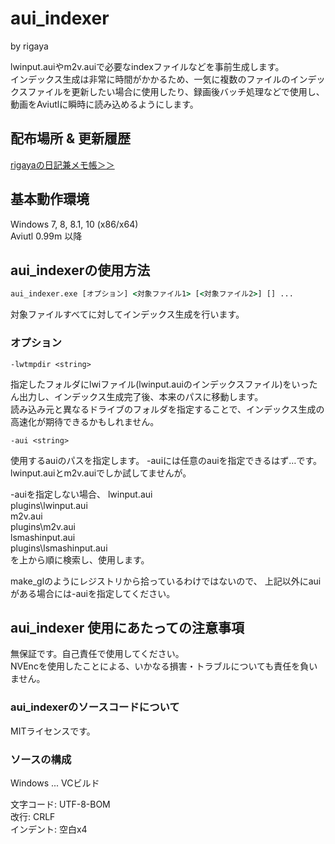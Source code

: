 
# aui_indexer  
by rigaya  

lwinput.auiやm2v.auiで必要なindexファイルなどを事前生成します。  
インデックス生成は非常に時間がかかるため、一気に複数のファイルのインデックスファイルを更新したい場合に使用したり、録画後バッチ処理などで使用し、動画をAviutlに瞬時に読み込めるようにします。

## 配布場所 & 更新履歴  
[rigayaの日記兼メモ帳＞＞](http://rigaya34589.blog135.fc2.com/blog-category-22.html)  

## 基本動作環境  
Windows 7, 8, 8.1, 10 (x86/x64)  
Aviutl 0.99m 以降

## aui_indexerの使用方法
```bat
aui_indexer.exe [オプション] <対象ファイル1> [<対象ファイル2>] [] ...
```
対象ファイルすべてに対してインデックス生成を行います。

### オプション
```
-lwtmpdir <string>
```
指定したフォルダにlwiファイル(lwinput.auiのインデックスファイル)をいったん出力し、インデックス生成完了後、本来のパスに移動します。  
読み込み元と異なるドライブのフォルダを指定することで、インデックス生成の高速化が期待できるかもしれません。

```
-aui <string>
```
使用するauiのパスを指定します。
-auiには任意のauiを指定できるはず…です。
lwinput.auiとm2v.auiでしか試してませんが。

-auiを指定しない場合、
  lwinput.aui  
  plugins\lwinput.aui  
  m2v.aui  
  plugins\m2v.aui  
  lsmashinput.aui  
  plugins\lsmashinput.aui  
を上から順に検索し、使用します。

make_glのようにレジストリから拾っているわけではないので、
上記以外にauiがある場合には-auiを指定してください。

## aui_indexer 使用にあたっての注意事項  
無保証です。自己責任で使用してください。   
NVEncを使用したことによる、いかなる損害・トラブルについても責任を負いません。  


### aui_indexerのソースコードについて
MITライセンスです。

### ソースの構成
Windows ... VCビルド  

文字コード: UTF-8-BOM  
改行: CRLF  
インデント: 空白x4  
